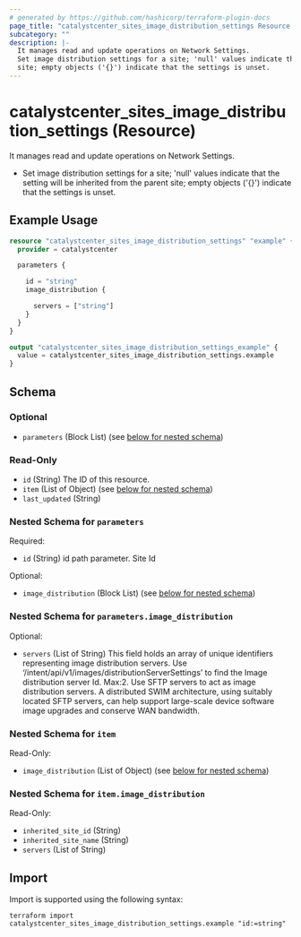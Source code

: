 ```yaml
---
# generated by https://github.com/hashicorp/terraform-plugin-docs
page_title: "catalystcenter_sites_image_distribution_settings Resource - terraform-provider-catalystcenter"
subcategory: ""
description: |-
  It manages read and update operations on Network Settings.
  Set image distribution settings for a site; 'null' values indicate that the setting will be inherited from the parent
  site; empty objects ('{}') indicate that the settings is unset.
---
```


# catalystcenter_sites_image_distribution_settings (Resource)

It manages read and update operations on Network Settings.

- Set image distribution settings for a site; 'null' values indicate that the setting will be inherited from the parent
site; empty objects ('{}') indicate that the settings is unset.

## Example Usage

```terraform
resource "catalystcenter_sites_image_distribution_settings" "example" {
  provider = catalystcenter

  parameters {

    id = "string"
    image_distribution {

      servers = ["string"]
    }
  }
}

output "catalystcenter_sites_image_distribution_settings_example" {
  value = catalystcenter_sites_image_distribution_settings.example
}
```

<!-- schema generated by tfplugindocs -->
## Schema

### Optional

- `parameters` (Block List) (see [below for nested schema](#nestedblock--parameters))

### Read-Only

- `id` (String) The ID of this resource.
- `item` (List of Object) (see [below for nested schema](#nestedatt--item))
- `last_updated` (String)

<a id="nestedblock--parameters"></a>
### Nested Schema for `parameters`

Required:

- `id` (String) id path parameter. Site Id

Optional:

- `image_distribution` (Block List) (see [below for nested schema](#nestedblock--parameters--image_distribution))

<a id="nestedblock--parameters--image_distribution"></a>
### Nested Schema for `parameters.image_distribution`

Optional:

- `servers` (List of String) This field holds an array of unique identifiers representing image distribution servers. Use ‘/intent/api/v1/images/distributionServerSettings’ to find the Image distribution server Id. Max:2. Use SFTP servers to act as image distribution servers. A distributed SWIM architecture, using suitably located SFTP servers, can help support large-scale device software image upgrades and conserve WAN bandwidth.



<a id="nestedatt--item"></a>
### Nested Schema for `item`

Read-Only:

- `image_distribution` (List of Object) (see [below for nested schema](#nestedobjatt--item--image_distribution))

<a id="nestedobjatt--item--image_distribution"></a>
### Nested Schema for `item.image_distribution`

Read-Only:

- `inherited_site_id` (String)
- `inherited_site_name` (String)
- `servers` (List of String)

## Import

Import is supported using the following syntax:

```shell
terraform import catalystcenter_sites_image_distribution_settings.example "id:=string"
```
